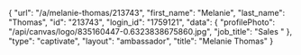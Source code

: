 {
    "url": "\/a\/melanie-thomas\/213743",
    "first_name": "Melanie",
    "last_name": "Thomas",
    "id": "213743",
    "login_id": "1759121",
    "data": {
        "profilePhoto": "\/api\/canvas\/logo\/835160447-0.6323838675860.jpg",
        "job_title": "Sales "
    },
    "type": "captivate",
    "layout": "ambassador",
    "title": "Melanie Thomas"
}